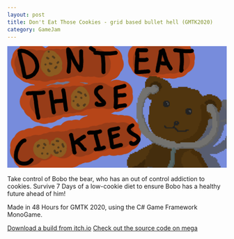 ```yaml
---
layout: post
title: Don't Eat Those Cookies - grid based bullet hell (GMTK2020)
category: GameJam
---
```


![Bobo  Title Image](/assets/img/posts/Bobo.png)

Take control of Bobo the bear, who has an out of control addiction to cookies.
Survive 7 Days of a low-cookie diet to ensure Bobo has a healthy future ahead of him!

Made in 48 Hours for GMTK 2020, using the C# Game Framework MonoGame.

<!-- more -->

[Download a build from itch.io](https://noamzeise.itch.io/dont-eat-those-cookies)
[Check out the source code on mega](https://mega.nz/folder/Ba4hTLAD#cdpudvbWcAutieJJHn5_JA)
